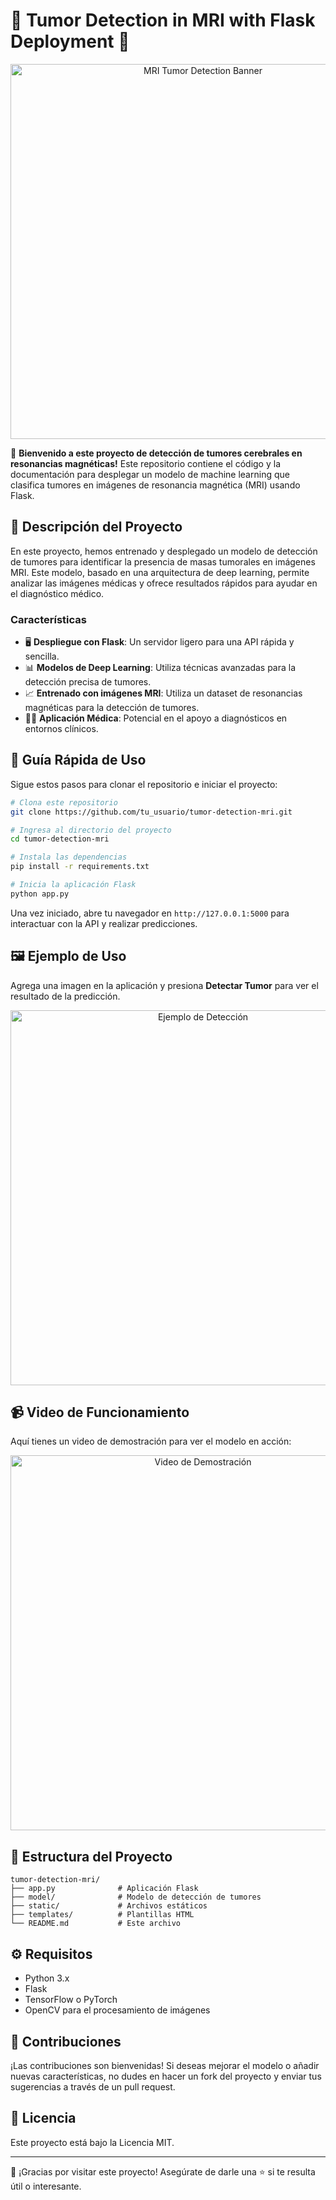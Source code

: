 # 🧠 Tumor Detection in MRI with Flask Deployment 🎉
<p align="center">
  <img src="https://github.com/Jesus-David-Silva-Rangel-19/Brain-Tumor-Simple-Detection-MRI/issues/1#issue-2619806480" alt="MRI Tumor Detection Banner" width="600"/>
</p>

🚀 **Bienvenido a este proyecto de detección de tumores cerebrales en resonancias magnéticas!** Este repositorio contiene el código y la documentación para desplegar un modelo de machine learning que clasifica tumores en imágenes de resonancia magnética (MRI) usando Flask.

## 📜 Descripción del Proyecto
En este proyecto, hemos entrenado y desplegado un modelo de detección de tumores para identificar la presencia de masas tumorales en imágenes MRI. Este modelo, basado en una arquitectura de deep learning, permite analizar las imágenes médicas y ofrece resultados rápidos para ayudar en el diagnóstico médico.

### Características
- 🖥️ **Despliegue con Flask**: Un servidor ligero para una API rápida y sencilla.
- 📊 **Modelos de Deep Learning**: Utiliza técnicas avanzadas para la detección precisa de tumores.
- 📈 **Entrenado con imágenes MRI**: Utiliza un dataset de resonancias magnéticas para la detección de tumores.
- 👩‍⚕️ **Aplicación Médica**: Potencial en el apoyo a diagnósticos en entornos clínicos.

## 🚀 Guía Rápida de Uso
Sigue estos pasos para clonar el repositorio e iniciar el proyecto:

```bash
# Clona este repositorio
git clone https://github.com/tu_usuario/tumor-detection-mri.git

# Ingresa al directorio del proyecto
cd tumor-detection-mri

# Instala las dependencias
pip install -r requirements.txt

# Inicia la aplicación Flask
python app.py
```

Una vez iniciado, abre tu navegador en `http://127.0.0.1:5000` para interactuar con la API y realizar predicciones.

## 🖼️ Ejemplo de Uso
Agrega una imagen en la aplicación y presiona **Detectar Tumor** para ver el resultado de la predicción.

<p align="center">
  <img src="https://your-image-url-here.png" alt="Ejemplo de Detección" width="600"/>
</p>

## 📹 Video de Funcionamiento
Aquí tienes un video de demostración para ver el modelo en acción:

<p align="center">
  <a href="https://your-video-url-here.mp4"><img src="https://your-thumbnail-url-here.png" alt="Video de Demostración" width="600"/></a>
</p>

## 📁 Estructura del Proyecto
```
tumor-detection-mri/
├── app.py              # Aplicación Flask
├── model/              # Modelo de detección de tumores
├── static/             # Archivos estáticos
├── templates/          # Plantillas HTML
└── README.md           # Este archivo
```

## ⚙️ Requisitos
- Python 3.x
- Flask
- TensorFlow o PyTorch
- OpenCV para el procesamiento de imágenes

## 🤝 Contribuciones
¡Las contribuciones son bienvenidas! Si deseas mejorar el modelo o añadir nuevas características, no dudes en hacer un fork del proyecto y enviar tus sugerencias a través de un pull request.

## 📄 Licencia
Este proyecto está bajo la Licencia MIT.

---

🎉 ¡Gracias por visitar este proyecto! Asegúrate de darle una ⭐ si te resulta útil o interesante.

